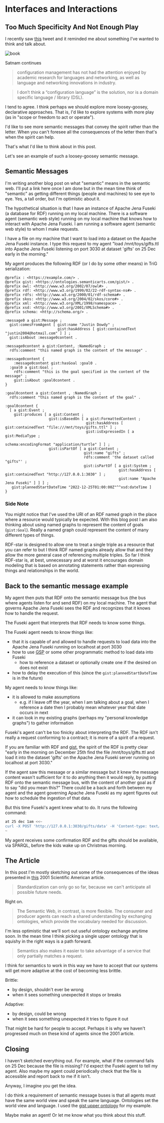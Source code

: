# Interfaces and Interactions

## Too Much Specificity And Not Enough Play

I recently saw [this](https://twitter.com/satnam6502/status/1586398234326446080?s=20&t=mWqKsR_2LdG5WeHE37y5Ow) tweet and it reminded me about something I've wanted to think and talk about.

![book](media/tweet.png)

Satnam continues

> configuration management has not had the attention enjoyed by academic research for languages and networking, as well as language and networking innovations in industry.

> I don’t think a “configuration language” is the solution, nor is a domain specific language / library (DSL).

I tend to agree.
I think perhaps we should explore more loosey-goosey, declarative approaches.
That is, I'd like to explore systems with more play (as in "scope or freedom to act or operate").

I'd like to see more semantic messages that convey the spirit rather than the letter.
When you can't foresee all the consequences of the letter then that's when the spirit can help.

That's what I'd like to think about in this post.

Let's see an example of such a loosey-goosey semantic message.

## Semantic Messages

I'm writing another blog post on what "semantic" means in the semantic web.
I'll put a link here once I am done but in the mean time think of "semantic" as getting different things (people and machines) to see eye to eye.
Yes, a tall order, but I'm optimistic about it.

The hypothetical situation is that I have an instance of Apache Jena Fuseki (a database for RDF) running on my local machine.
There is a software agent (semantic web style) running on my local machine that knows how to interact with Apache Jena Fuseki.
I am running a software agent (semantic web style) to whom I make requests.

I have a file on my machine that I want to load into a dataset on the Apache Jena Fuseki instance.
I type this request to my agent "load /mnt/toys/gifts.ttl into Apache Jena Fuseki listening on port 3030 at dataset 'gifts' on 25 Dec early in the morning."

My agent produces the following RDF (or I do by some other means) in TriG serialization:

```turtle
@prefix : <https://example.com/> .
@prefix gist: <https://ontologies.semanticarts.com/gist/> .
@prefix owl: <http://www.w3.org/2002/07/owl#> .
@prefix rdf: <http://www.w3.org/1999/02/22-rdf-syntax-ns#> .
@prefix rdfs: <http://www.w3.org/2000/01/rdf-schema#> .
@prefix skos: <http://www.w3.org/2004/02/skos/core#> .
@prefix xml: <http://www.w3.org/XML/1998/namespace> .
@prefix xsd: <http://www.w3.org/2001/XMLSchema#> .
@prefix schema: <http://schema.org/> .

:message0 a gist:Message ;
  gist:comesFromAgent [ gist:name "Justin Dowdy" ;
                        gist:hasAddress [ gist:containedText "justin2004@hotmail.com" ] ] ;
  gist:isAbout :message0content .

:message0content a gist:Content, :NamedGraph ;
  rdfs:comment "this named graph is the content of the message" .

:message0content {
    :message0content gist:hasGoal :goal0 .
  :goal0 a gist:Goal ;
    rdfs:comment "this is the goal specified in the content of the message" ;
    gist:isAbout :goal0content .
}

:goal0content a gist:Content , :NamedGraph ;
  rdfs:comment "this named graph is the content of the goal" .

:goal0content {
  [ a gist:Event ;
    gist:produces [ a gist:Content ;
                    gist:isBasedOn [ a gist:FormattedContent ;
                                     gist:hasAddress [ gist:containedText "file:///mnt/toys/gifts.ttl" ] ;
                                     gist:isExpressedIn [ a gist:MediaType ;
                                                          schema:encodingFormat "application/turtle" ] ] ;
                    gist:isPartOf [ a gist:Content ;
                                    gist:name "gifts" ;
                                    rdfs:comment 'the dataset called "gifts"' ;
                                    gist:isPartOf [ a gist:System ;
                                                    gist:hasAddress [ gist:containedText "http://127.0.0.1:3030" ] ;
                                                    gist:name "Apache Jena Fuseki" ] ] ] ;
   gist:plannedStartDateTime "2022-12-25T01:00:00Z"^^xsd:dateTime ]
}
```

### Side Note

You might notice that I've used the URI of an RDF named graph in the place where a resource would typically be expected.
With this blog post I am also thinking about using named graphs to represent the content of goals (`gist:Goal`).
Really a named graph could represent the content of many different types of things.

RDF-star is designed to allow one to treat a single triple as a resource that you can refer to but I think RDF named graphs already allow that and they allow the more general case of referencing multiple triples.
So far I think RDF-star is, at best, unnecessary and at worst it encourages domain modeling that is based on annotating statements rather than expressing things and relationships in the world.


## Back to the semantic message example

My agent then puts that RDF onto the semantic message bus (the bus where agents listen for and send RDF) on my local machine.
The agent that governs Apache Jena Fuseki sees the RDF and recognizes that it knows how to handle the request.

The Fuseki agent that interprets that RDF needs to know some things.

The Fuseki agent needs to know things like:
- that it is capable of and allowed to handle requests to load data into the Apache Jena Fuseki running on localhost at port 3030
- how to use [GSP](https://www.w3.org/TR/sparql11-http-rdf-update/) or some other programmatic method to load data into Fuseki
  - how to reference a dataset or optionally create one if the desired on does not exist
- how to delay the execution of this (since the `gist:plannedStartDateTime` is in the future)

My agent needs to know things like:
- it is allowed to make assumptions 
  - e.g. if I leave off the year, when I am talking about a goal, when I reference a date then I probably mean whatever year that date occurs in next
- it can look in my existing graphs (perhaps my "personal knowledge graphs") to gather information

Fuseki's agent can't be too finicky about interpreting the RDF.
The RDF isn't really a request conforming to a contract; it is more of a spirit of a request.

If you are familiar with RDF and [gist](https://github.com/semanticarts/gist), the spirit of the RDF is pretty clear "early in the morning on December 25th find the file /mnt/toys/gifts.ttl and load it into the dataset 'gifts' on the Apache Jena Fuseki server running on localhost at port 3030."

If the agent saw this message or a similar message but it knew the message content wasn't sufficient for it to do anything then it would reply, by putting RDF onto the semantic message bus, with the content of another goal as if to say "did you mean this?"
There could be a back and forth between my agent and the agent governing Apache Jena Fuseki as my agent figures out how to schedule the ingestion of that data.

But this time Fuseki's agent knew what to do.
It runs the following command:

```bash
at 25 dec 1am <<~
curl -X POST 'http://127.0.0.1:3030/gifts/data' -H 'Content-type: text/turtle' --data-binary @/mnt/toys/gifts.ttl
~
```

My agent receives some confirmation RDF and the gifts should be available, via SPARQL, before the kids wake up on Christmas morning.

## The Article

In this post I'm mostly sketching out some of the consequences of the ideas presented in [this](https://www-sop.inria.fr/acacia/cours/essi2006/Scientific%20American_%20Feature%20Article_%20The%20Semantic%20Web_%20May%202001.pdf) 2001 Scientific American article.

> Standardization can only go so far, because we can't anticipate all possible future needs.

Right on.

> The Semantic Web, in contrast, is more flexible. The consumer and producer agents can reach a shared understanding by exchanging ontologies, which provide the vocabulary needed for discussion. 

I'm less optimistic that we'll sort out useful ontology exchange anytime soon.
In the mean time I think picking a single upper ontology that is squishy in the right ways is a path forward.

> Semantics also makes it easier to take advantage of a service that only partially matches a request.

I think for semantics to work in this way we have to accept that our systems will get more adaptive at the cost of becoming less brittle.

Brittle: 
- by design, shouldn't ever be wrong
- when it sees something unexpected it stops or breaks

Adaptive: 
- by design, could be wrong
- when it sees something unexpected it tries to figure it out

That might be hard for people to accept.
Perhaps it is why we haven't progressed much on these kind of agents since the 2001 article.


## Closing

I haven't sketched everything out.
For example, what if the command fails on 25 Dec because the file is missing?
I'd expect the Fuseki agent to tell my agent.
Also maybe my agent could periodically check that the file is accessible and report back to me if it isn't.

Anyway, I imagine you get the idea.

I do think a requirement of semantic message buses is that all agents must have the same world view and speak the same language.
Ontologies set the world view and language.
I used the [gist upper ontology](https://github.com/semanticarts/gist) for my example.

Maybe make an agent!
Or let me know what you think about this stuff.
